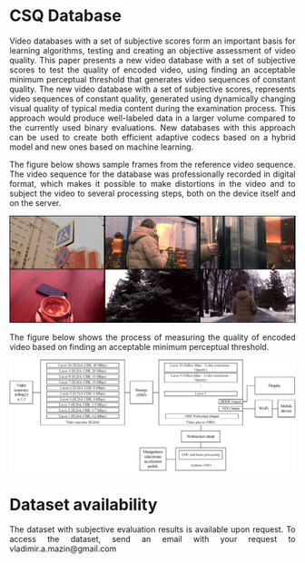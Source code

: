 # CSQ Database

<p align="justify"> Video databases with a set of subjective scores form an important basis for learning algorithms, testing and creating an objective assessment of video quality. This paper presents a new video database with a set of subjective scores to test the quality of encoded video, using finding an acceptable minimum perceptual threshold that generates video sequences of constant quality. The new video database with a set of subjective scores, represents video sequences of constant quality, generated using dynamically changing visual quality of typical media content during the examination process. This approach would produce well-labeled data in a larger volume compared to the currently used binary evaluations. New databases with this approach can be used to create both efficient adaptive codecs based on a hybrid model and new ones based on machine learning.

<p align="justify">The figure below shows sample frames from the reference video sequence. The video sequence for the database was professionally recorded in digital format, which makes it possible to make distortions in the video and to subject the video to several processing steps, both on the device itself and on the server.

![Alt text](Resources/csq.jpg)

<p align="justify">The figure below shows the process of measuring the quality of encoded video based on finding an acceptable minimum perceptual threshold.

![Alt text](Resources/pedal_scheme.png?raw=true "Title 2")

# Dataset availability

<p align="justify">The dataset with subjective evaluation results is available upon request. To access the dataset, send an email with your request to vladimir.a.mazin@gmail.com